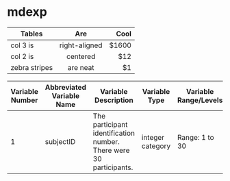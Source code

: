 # mdexp
| Tables        | Are           | Cool  |
| ------------- |:-------------:| -----:|
| col 3 is      | right-aligned | $1600 |
| col 2 is      | centered      |   $12 |
| zebra stripes | are neat      |    $1 |


|	Variable Number	|	Abbreviated Variable Name	|	Variable Description	|	Variable Type	|	Variable Range/Levels	|
|-----------------|---------------------------|-----------------------|---------------|-----------------------|
|	1	|	subjectID	|	The participant identification number.  There were 30 participants.	|	integer category	|	Range:  1 to 30	|
